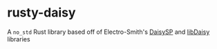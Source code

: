 # rusty-daisy
A `no_std` Rust library based off of Electro-Smith's [DaisySP](https://github.com/electro-smith/DaisySP) and [libDaisy](https://github.com/electro-smith/libDaisy) libraries
